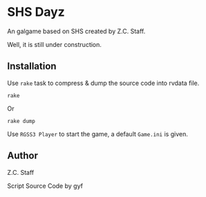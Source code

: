 SHS Dayz
==========================
An galgame based on SHS created by Z.C. Staff.

Well, it is still under construction.

Installation
--------------------------
Use `rake` task to compress & dump the source code into rvdata file.

	rake

Or

	rake dump

Use `RGSS3 Player` to start the game, a default `Game.ini` is given.

Author
--------------------------
Z.C. Staff

Script Source Code by gyf
